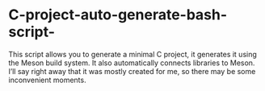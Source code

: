 # C-project-auto-generate-bash-script-

This script allows you to generate a minimal C project, it generates it using the Meson build system.
It also automatically connects libraries to Meson.
I’ll say right away that it was mostly created for me, so there may be some inconvenient moments.

